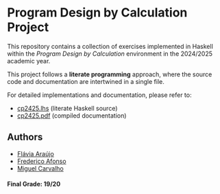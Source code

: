 # Program Design by Calculation Project

This repository contains a collection of exercises implemented in Haskell
within the *Program Design by Calculation* environment in the 2024/2025 academic year.

This project follows a **literate programming** approach, where the source code and
documentation are intertwined in a single file.

For detailed implementations and documentation, please refer to:
- [cp2425.lhs](cp2425.lhs) (literate Haskell source)
- [cp2425.pdf](cp2425.pdf) (compiled documentation)

## Authors

- [Flávia Araújo](https://github.com/flaviaraujo)
- [Frederico Afonso](https://github.com/nellrin)
- [Miguel Carvalho](https://github.com/migueltc13)

#### Final Grade: 19/20
